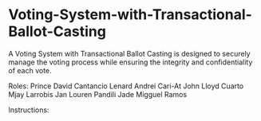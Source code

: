 # Voting-System-with-Transactional-Ballot-Casting

A Voting System with Transactional Ballot Casting is designed to securely manage the voting process while ensuring the integrity and confidentiality of each vote.

Roles:
Prince David Cantancio
Lenard Andrei Cari-At
John Lloyd Cuarto
Mjay Larrobis
Jan Louren Pandili
Jade Migguel Ramos

Instructions:
